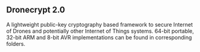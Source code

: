 ## Dronecrypt 2.0

A lightweight public-key cryptography based framework to secure Internet of Drones and potentially other Internet of Things systems. 64-bit portable, 32-bit ARM and 8-bit AVR implementations can be found in corresponding folders.
